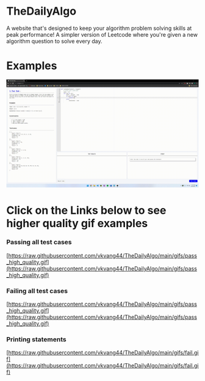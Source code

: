 # TheDailyAlgo
A website that's designed to keep your algorithm problem solving skills at peak performance! A simpler version of Leetcode where you're given a new algorithm question to solve every day. 

# Examples
![Profile](./gifs/pass.gif)

# Click on the Links below to see higher quality gif examples

### Passing all test cases
[https://raw.githubusercontent.com/vkvang44/TheDailyAlgo/main/gifs/pass_high_quality.gif](https://raw.githubusercontent.com/vkvang44/TheDailyAlgo/main/gifs/pass_high_quality.gif)

### Failing all test cases
[https://raw.githubusercontent.com/vkvang44/TheDailyAlgo/main/gifs/pass_high_quality.gif](https://raw.githubusercontent.com/vkvang44/TheDailyAlgo/main/gifs/pass_high_quality.gif)

### Printing statements
[https://raw.githubusercontent.com/vkvang44/TheDailyAlgo/main/gifs/fail.gif](https://raw.githubusercontent.com/vkvang44/TheDailyAlgo/main/gifs/fail.gif)
